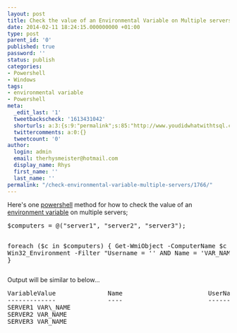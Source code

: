 ```yaml
---
layout: post
title: Check the value of an Environmental Variable on Multiple servers
date: 2014-02-11 18:24:15.000000000 +01:00
type: post
parent_id: '0'
published: true
password: ''
status: publish
categories:
- Powershell
- Windows
tags:
- environmental variable
- Powershell
meta:
  _edit_last: '1'
  tweetbackscheck: '1613431042'
  shorturls: a:3:{s:9:"permalink";s:85:"http://www.youdidwhatwithtsql.com/check-environmental-variable-multiple-servers/1766/";s:7:"tinyurl";s:26:"http://tinyurl.com/qy5fbb7";s:4:"isgd";s:19:"http://is.gd/fp9bb0";}
  twittercomments: a:0:{}
  tweetcount: '0'
author:
  login: admin
  email: therhysmeister@hotmail.com
  display_name: Rhys
  first_name: ''
  last_name: ''
permalink: "/check-environmental-variable-multiple-servers/1766/"
---
```

<p>Here's one <a href="http://technet.microsoft.com/en-us/library/bb978526.aspx" title="Windows Powershell" target="_blank">powershell</a> method for how to check the value of an <a href="http://en.wikipedia.org/wiki/Environment_variable#Microsoft_Windows" title="Environment variable" target="_blank">environment variable</a> on multiple servers;</p>
<pre lang="Powershell">
$computers = @("server1", "server2", "server3");

foreach ($c in $computers)
{
	 Get-WmiObject -ComputerName $c -Class Win32_Environment -Filter "Username = '<system>' AND Name = 'VAR_NAME'";
}
</system></pre>
<p>Output will be similar to below...</p>
<pre>
VariableValue              Name                       UserName
-------------              ----                       --------
SERVER1 VAR\_NAME <system>
SERVER2 VAR_NAME <system>
SERVER3 VAR_NAME <system>
</system></system></system>

